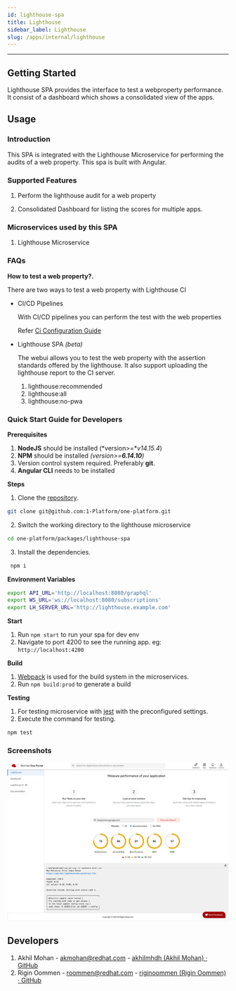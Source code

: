 ```yaml
---
id: lighthouse-spa
title: Lighthouse
sidebar_label: Lighthouse
slug: /apps/internal/lighthouse
---
```

* * *

## Getting Started

Lighthouse SPA provides the interface to test a webproperty performance. It consist of a dashboard which shows a consolidated view of the apps.

## Usage

### Introduction

This SPA is integrated with the Lighthouse Microservice for performing the audits of a web property. This spa is built with Angular.

### Supported Features

1. Perform the lighthouse audit for a web property

2. Consolidated Dashboard for listing the scores for multiple apps.

### Microservices used by this SPA

1. Lighthouse Microservice

### FAQs
**How to test a web property?.**

There are two ways to test a web property with Lighthouse CI
* CI/CD Pipelines

    With CI/CD pipelines you can perform the test with the web properties

    Refer [Ci Configuration Guide](https://github.com/GoogleChrome/lighthouse-ci/blob/main/docs/configuration.md)

* Lighthouse SPA *(beta)*

    The webui allows you to test the web property with the assertion standards offered by the lighthouse. It also support uploading the lighthouse report to the CI server.

    1. lighthouse:recommended
    1. lighthouse:all
    1. lighthouse:no-pwa


### Quick Start Guide for Developers

**Prerequisites**

1. **NodeJS**  should be installed (*version>=**v14.15.4*)
2. **NPM** should be installed *(version>=**6.14.10**)*
3. Version control system required. Preferably **git**.
4. **Angular CLI** needs to be installed

**Steps**

1. Clone the [repository](https://github.com/1-Platform/one-platform).

 ```sh
 git clone git@github.com:1-Platform/one-platform.git
 ```

2. Switch the working directory to the lighthouse microservice

 ```sh
 cd one-platform/packages/lighthouse-spa
 ```

3. Install the dependencies.

 ```sh
  npm i
 ```

**Environment Variables**
```sh
export API_URL='http://localhost:8080/graphql'
export WS_URL='ws://localhost:8080/subscriptions'
export LH_SERVER_URL='http://lighthouse.example.com'
````

**Start**

1. Run `npm start` to run your spa for dev env
2. Navigate to port 4200 to see the running app.
 eg: `http://localhost:4200`

**Build**

1. [Webpack](https://webpack.js.org) is used for the build system in the microservices.
2. Run `npm build:prod` to generate a build

**Testing**

1. For testing microservice with [jest](https://jestjs.io/) with the preconfigured settings.
2. Execute the command for testing.

 ```sh
 npm test
 ```

### Screenshots
![Lighthouse Home Page](home.png)

## Developers

1. Akhil Mohan - [akmohan@redhat.com](mailto:akmohan@redhat.com) - [akhilmhdh (Akhil Mohan) · GitHub](https://github.com/akhilmhdh)
2. Rigin Oommen - [roommen@redhat.com](mailto:roommen@redhat.com) - [riginoommen (Rigin Oommen) · GitHub](https://github.com/riginoommen)
